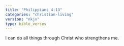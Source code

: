```yaml
---
title: "Philippians 4:13"
categories: "christian-living"
version: "nkjv"
type: bible_verses
---
```


I can do all things through Christ who strengthens me.